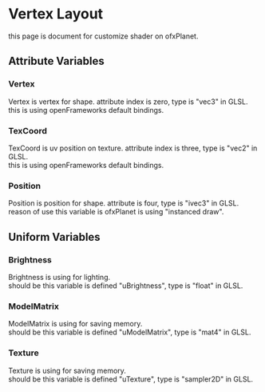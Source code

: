 # Vertex Layout
this page is document for customize shader on ofxPlanet.

## Attribute Variables
### Vertex
Vertex is vertex for shape. attribute index is zero, type is "vec3" in GLSL.  
this is using openFrameworks default bindings.

### TexCoord
TexCoord is uv position on texture. attribute index is three, type is "vec2" in GLSL.  
this is using openFrameworks default bindings.

### Position
Position is position for shape. attribute is four, type is "ivec3" in GLSL.  
reason of use this variable is ofxPlanet is using "instanced draw".

## Uniform Variables
### Brightness
Brightness is using for lighting.  
should be this variable is defined "uBrightness", type is "float" in GLSL.

### ModelMatrix
ModelMatrix is using for saving memory.  
should be this variable is defined "uModelMatrix", type is "mat4" in GLSL.

### Texture
Texture is using for saving memory.  
should be this variable is defined "uTexture", type is "sampler2D" in GLSL.